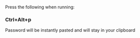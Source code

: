 Press the following when running:
### Ctrl+Alt+p

Password will be instantly pasted and will stay in your clipboard
